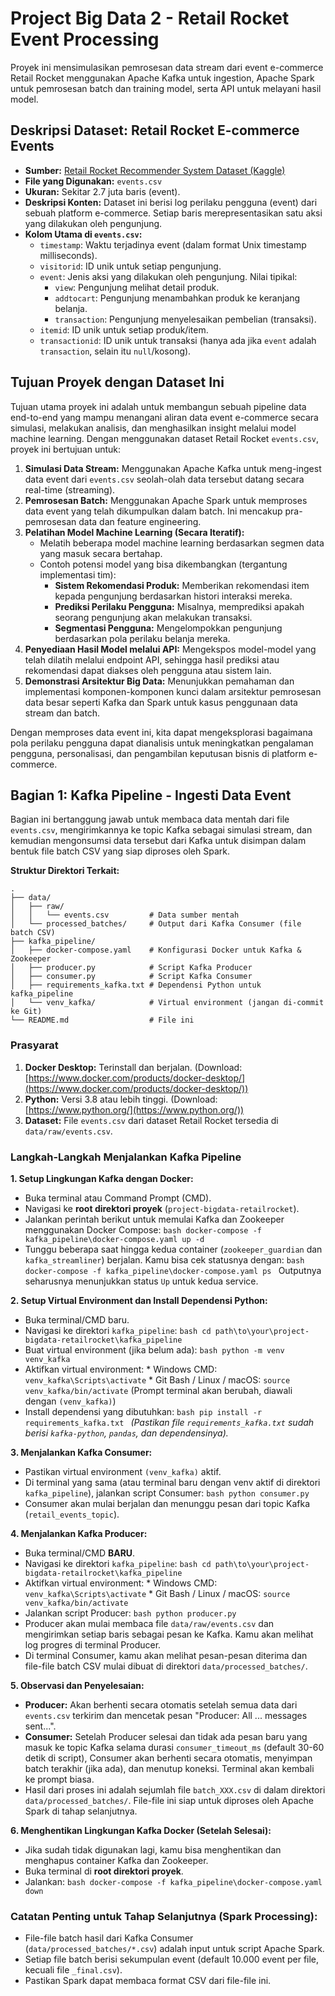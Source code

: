 # Project Big Data 2 - Retail Rocket Event Processing

Proyek ini mensimulasikan pemrosesan data stream dari event e-commerce Retail Rocket menggunakan Apache Kafka untuk ingestion, Apache Spark untuk pemrosesan batch dan training model, serta API untuk melayani hasil model.

## Deskripsi Dataset: Retail Rocket E-commerce Events

*   **Sumber:** [Retail Rocket Recommender System Dataset (Kaggle)](https://www.kaggle.com/datasets/retailrocket/ecommerce-dataset)
*   **File yang Digunakan:** `events.csv`
*   **Ukuran:** Sekitar 2.7 juta baris (event).
*   **Deskripsi Konten:** Dataset ini berisi log perilaku pengguna (event) dari sebuah platform e-commerce. Setiap baris merepresentasikan satu aksi yang dilakukan oleh pengunjung.
*   **Kolom Utama di `events.csv`:**
    *   `timestamp`: Waktu terjadinya event (dalam format Unix timestamp milliseconds).
    *   `visitorid`: ID unik untuk setiap pengunjung.
    *   `event`: Jenis aksi yang dilakukan oleh pengunjung. Nilai tipikal:
        *   `view`: Pengunjung melihat detail produk.
        *   `addtocart`: Pengunjung menambahkan produk ke keranjang belanja.
        *   `transaction`: Pengunjung menyelesaikan pembelian (transaksi).
    *   `itemid`: ID unik untuk setiap produk/item.
    *   `transactionid`: ID unik untuk transaksi (hanya ada jika `event` adalah `transaction`, selain itu `null`/kosong).

## Tujuan Proyek dengan Dataset Ini

Tujuan utama proyek ini adalah untuk membangun sebuah pipeline data end-to-end yang mampu menangani aliran data event e-commerce secara simulasi, melakukan analisis, dan menghasilkan insight melalui model machine learning. Dengan menggunakan dataset Retail Rocket `events.csv`, proyek ini bertujuan untuk:

1.  **Simulasi Data Stream:** Menggunakan Apache Kafka untuk meng-ingest data event dari `events.csv` seolah-olah data tersebut datang secara real-time (streaming).
2.  **Pemrosesan Batch:** Menggunakan Apache Spark untuk memproses data event yang telah dikumpulkan dalam batch. Ini mencakup pra-pemrosesan data dan feature engineering.
3.  **Pelatihan Model Machine Learning (Secara Iteratif):**
    *   Melatih beberapa model machine learning berdasarkan segmen data yang masuk secara bertahap.
    *   Contoh potensi model yang bisa dikembangkan (tergantung implementasi tim):
        *   **Sistem Rekomendasi Produk:** Memberikan rekomendasi item kepada pengunjung berdasarkan histori interaksi mereka.
        *   **Prediksi Perilaku Pengguna:** Misalnya, memprediksi apakah seorang pengunjung akan melakukan transaksi.
        *   **Segmentasi Pengguna:** Mengelompokkan pengunjung berdasarkan pola perilaku belanja mereka.
4.  **Penyediaan Hasil Model melalui API:** Mengekspos model-model yang telah dilatih melalui endpoint API, sehingga hasil prediksi atau rekomendasi dapat diakses oleh pengguna atau sistem lain.
5.  **Demonstrasi Arsitektur Big Data:** Menunjukkan pemahaman dan implementasi komponen-komponen kunci dalam arsitektur pemrosesan data besar seperti Kafka dan Spark untuk kasus penggunaan data stream dan batch.

Dengan memproses data event ini, kita dapat mengeksplorasi bagaimana pola perilaku pengguna dapat dianalisis untuk meningkatkan pengalaman pengguna, personalisasi, dan pengambilan keputusan bisnis di platform e-commerce.

## Bagian 1: Kafka Pipeline - Ingesti Data Event

Bagian ini bertanggung jawab untuk membaca data mentah dari file `events.csv`, mengirimkannya ke topic Kafka sebagai simulasi stream, dan kemudian mengonsumsi data tersebut dari Kafka untuk disimpan dalam bentuk file batch CSV yang siap diproses oleh Spark.

**Struktur Direktori Terkait:**
```
.
├── data/
│   ├── raw/
│   │   └── events.csv         # Data sumber mentah
│   └── processed_batches/     # Output dari Kafka Consumer (file batch CSV)
├── kafka_pipeline/
│   ├── docker-compose.yaml    # Konfigurasi Docker untuk Kafka & Zookeeper
│   ├── producer.py            # Script Kafka Producer
│   ├── consumer.py            # Script Kafka Consumer
│   ├── requirements_kafka.txt # Dependensi Python untuk kafka_pipeline
│   └── venv_kafka/            # Virtual environment (jangan di-commit ke Git)
└── README.md                  # File ini
```

### Prasyarat

1.  **Docker Desktop:** Terinstall dan berjalan. (Download: [https://www.docker.com/products/docker-desktop/](https://www.docker.com/products/docker-desktop/))
2.  **Python:** Versi 3.8 atau lebih tinggi. (Download: [https://www.python.org/](https://www.python.org/))
3.  **Dataset:** File `events.csv` dari dataset Retail Rocket tersedia di `data/raw/events.csv`.

### Langkah-Langkah Menjalankan Kafka Pipeline

**1. Setup Lingkungan Kafka dengan Docker:**

   *   Buka terminal atau Command Prompt (CMD).
   *   Navigasi ke **root direktori proyek** (`project-bigdata-retailrocket`).
   *   Jalankan perintah berikut untuk memulai Kafka dan Zookeeper menggunakan Docker Compose:
     ```bash
     docker-compose -f kafka_pipeline\docker-compose.yaml up -d
     ```
   *   Tunggu beberapa saat hingga kedua container (`zookeeper_guardian` dan `kafka_streamliner`) berjalan. Kamu bisa cek statusnya dengan:
     ```bash
     docker-compose -f kafka_pipeline\docker-compose.yaml ps
     ```
     Outputnya seharusnya menunjukkan status `Up` untuk kedua service.

**2. Setup Virtual Environment dan Install Dependensi Python:**

   *   Buka terminal/CMD baru.
   *   Navigasi ke direktori `kafka_pipeline`:
     ```bash
     cd path\to\your\project-bigdata-retailrocket\kafka_pipeline
     ```
   *   Buat virtual environment (jika belum ada):
     ```bash
     python -m venv venv_kafka
     ```
   *   Aktifkan virtual environment:
     *   Windows CMD: `venv_kafka\Scripts\activate`
     *   Git Bash / Linux / macOS: `source venv_kafka/bin/activate`
     (Prompt terminal akan berubah, diawali dengan `(venv_kafka)`)
   *   Install dependensi yang dibutuhkan:
     ```bash
     pip install -r requirements_kafka.txt
     ```
     *(Pastikan file `requirements_kafka.txt` sudah berisi `kafka-python`, `pandas`, dan dependensinya).*

**3. Menjalankan Kafka Consumer:**

   *   Pastikan virtual environment `(venv_kafka)` aktif.
   *   Di terminal yang sama (atau terminal baru dengan venv aktif di direktori `kafka_pipeline`), jalankan script Consumer:
     ```bash
     python consumer.py
     ```
   *   Consumer akan mulai berjalan dan menunggu pesan dari topic Kafka (`retail_events_topic`).

**4. Menjalankan Kafka Producer:**

   *   Buka terminal/CMD **BARU**.
   *   Navigasi ke direktori `kafka_pipeline`:
     ```bash
     cd path\to\your\project-bigdata-retailrocket\kafka_pipeline
     ```
   *   Aktifkan virtual environment:
     *   Windows CMD: `venv_kafka\Scripts\activate`
     *   Git Bash / Linux / macOS: `source venv_kafka/bin/activate`
   *   Jalankan script Producer:
     ```bash
     python producer.py
     ```
   *   Producer akan mulai membaca file `data/raw/events.csv` dan mengirimkan setiap baris sebagai pesan ke Kafka. Kamu akan melihat log progres di terminal Producer.
   *   Di terminal Consumer, kamu akan melihat pesan-pesan diterima dan file-file batch CSV mulai dibuat di direktori `data/processed_batches/`.

**5. Observasi dan Penyelesaian:**

   *   **Producer:** Akan berhenti secara otomatis setelah semua data dari `events.csv` terkirim dan mencetak pesan "Producer: All ... messages sent...".
   *   **Consumer:** Setelah Producer selesai dan tidak ada pesan baru yang masuk ke topic Kafka selama durasi `consumer_timeout_ms` (default 30-60 detik di script), Consumer akan berhenti secara otomatis, menyimpan batch terakhir (jika ada), dan menutup koneksi. Terminal akan kembali ke prompt biasa.
   *   Hasil dari proses ini adalah sejumlah file `batch_XXX.csv` di dalam direktori `data/processed_batches/`. File-file ini siap untuk diproses oleh Apache Spark di tahap selanjutnya.

**6. Menghentikan Lingkungan Kafka Docker (Setelah Selesai):**

   *   Jika sudah tidak digunakan lagi, kamu bisa menghentikan dan menghapus container Kafka dan Zookeeper.
   *   Buka terminal di **root direktori proyek**.
   *   Jalankan:
     ```bash
     docker-compose -f kafka_pipeline\docker-compose.yaml down
     ```

### Catatan Penting untuk Tahap Selanjutnya (Spark Processing):

*   File-file batch hasil dari Kafka Consumer (`data/processed_batches/*.csv`) adalah input untuk script Apache Spark.
*   Setiap file batch berisi sekumpulan event (default 10.000 event per file, kecuali file `_final.csv`).
*   Pastikan Spark dapat membaca format CSV dari file-file ini.
```